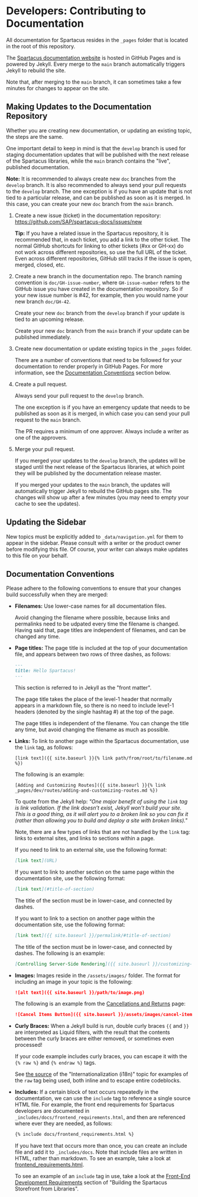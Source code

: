 # Developers: Contributing to Documentation

All documentation for Spartacus resides in the `_pages` folder that is located in the root of this repository.

The [Spartacus documentation website](https://sap.github.io/spartacus-docs/) is hosted in GitHub Pages and is powered by Jekyll. Every merge to the `main` branch automatically triggers Jekyll to rebuild the site.

Note that, after merging to the `main` branch, it can sometimes take a few minutes for changes to appear on the site.

## Making Updates to the Documentation Repository

Whether you are creating new documentation, or updating an existing topic, the steps are the same.

One important detail to keep in mind is that the `develop` branch is used for staging documentation updates that will be published with the next release of the Spartacus libraries, while the `main` branch contains the "live", published documentation.

**Note:** It is recommended to always create new `doc` branches from the `develop` branch. It is also recommended to always send your pull requests to the `develop` branch. The one exception is if you have an update that is not tied to a particular release, and can be published as soon as it is merged. In this case, you can create your new `doc` branch from the `main` branch.

1. Create a new issue (ticket) in the documentation repository: https://github.com/SAP/spartacus-docs/issues/new

   **Tip:** If you have a related issue in the Spartacus repository, it is recommended that, in each ticket, you add a link to the other ticket. The normal GitHub shortcuts for linking to other tickets (#xx or GH-xx) do not work across different repositories, so use the full URL of the ticket. Even across different repositories, GitHub still tracks if the issue is open, merged, closed, etc.

2. Create a new branch in the documentation repo. The branch naming convention is `doc/GH-issue-number`, where `GH-issue-number` refers to the GitHub issue you have created in the documentation repository. So if your new issue number is #42, for example, then you would name your new branch `doc/GH-42`.

    Create your new `doc` branch from the `develop` branch if your update is tied to an upcoming release.

    Create your new `doc` branch from the `main` branch if your update can be published immediately.
  
    

3. Create new documentation or update existing topics in the `_pages` folder.

   There are a number of conventions that need to be followed for your documentation to render properly in GitHub Pages. For more information, see the [Documentation Conventions](#documentation-conventions) section below.

4. Create a pull request.

   Always send your pull request to the `develop` branch.
  
   The one exception is if you have an emergency update that needs to be published as soon as it is merged, in which case you can send your pull request to the `main` branch.

   The PR requires a minimum of one approver. Always include a writer as one of the approvers.

5. Merge your pull request.

   If you merged your updates to the `develop` branch, the updates will be staged until the next release of the Spartacus libraries, at which point they will be published by the documentation release master.

   If you merged your updates to the `main` branch, the updates will automatically trigger Jekyll to rebuild the GitHub pages site. The changes will show up after a few minutes (you may need to empty your cache to see the updates).  

## Updating the Sidebar

New topics must be explicitly added to `_data/navigation.yml` for them to appear in the sidebar. Please consult with a writer or the product owner before modifying this file. Of course, your writer can always make updates to this file on your behalf.

## Documentation Conventions

Please adhere to the following conventions to ensure that your changes build successfully when they are merged:

- **Filenames:** Use lower-case names for all documentation files. 

    Avoid changing the filename where possible, because links and permalinks need to be udpated every time the filename is changed. Having said that, page titles are independent of filenames, and can be changed any time.

- **Page titles:** The page title is included at the top of your documentation file, and appears between two rows of three dashes, as follows:

    ```markdown
    ---
    title: Hello Spartacus!
    ---
    ```

    This section is referred to in Jekyll as the "front matter".
  
    The page title takes the place of the level-1 header that normally appears in a markdown file, so there is no need to include leve1-1 headers (denoted by the single hashtag #) at the top of the page.
  
    The page titles is independent of the filename. You can change the title any time, but avoid changing the filename as much as possible.

- **Links:** To link to another page within the Spartacus documentation, use the `link` tag, as follows:

    ```liquid
    [link text]({{ site.baseurl }}{% link path/from/root/to/filename.md %})
    ```

    The following is an example:

    ```liquid
    [Adding and Customizing Routes]({{ site.baseurl }}{% link _pages/dev/routes/adding-and-customizing-routes.md %})
    ```

    To quote from the Jekyll help: *"One major benefit of using the `link` tag is link validation. If the link doesn’t exist, Jekyll won’t build your site. This is a good thing, as it will alert you to a broken link so you can fix it (rather than allowing you to build and deploy a site with broken links)."*

    Note, there are a few types of links that are not handled by the `link` tag: links to external sites, and links to sections within a page.
  
    If you need to link to an external site, use the following format:

    ```markdown
    [link text](URL)
    ```

    If you want to link to another section on the same page within the documentation site, use the following format:

    ```markdown
    [link text](#title-of-section)
    ```

    The title of the section must be in lower-case, and connected by dashes.

    If you want to link to a section on another page within the documentation site, use the following format:

    ```markdown
    [link text]({{ site.baseurl }}/permalink/#title-of-section)
    ```

    The title of the section must be in lower-case, and connected by dashes. The following is an example:

    ```markdown
    [Controlling Server-Side Rendering]({{ site.baseurl }}/customizing-cms-components/#controlling-server-side-rendering-ssr)
    ``` 

- **Images:** Images reside in the `/assets/images/` folder. The format for including an image in your topic is the following:

    ```markdown
    ![alt text]({{ site.baseurl }}/path/to/image.png)
    ```

    The following is an example from the [Cancellations and Returns](https://sap.github.io/spartacus-docs/cancellations-and-returns/) page:

    ```markdown
    ![Cancel Items Button]({{ site.baseurl }}/assets/images/cancel-items-button.png)
    ```

- **Curly Braces:** When a Jekyll build is run, double curly braces `{{` and `}}` are interpreted as Liquid filters, with the result that the contents between the curly braces are either removed, or sometimes even processed!

    If your code example includes curly braces, you can escape it with the `{% raw %}` and `{% endraw %}` tags. 

    See [the source](https://raw.githubusercontent.com/SAP/spartacus-docs/main/_pages/dev/i18n.md?token=AKKGMXYMRJY6J7DB3QQ5J7K5CKPTW) of the "Internationalization (i18n)" topic for examples of the `raw` tag being used, both inline and to escape entire codeblocks.

- **Includes:** If a certain block of text occurs repeatedly in the documentation, we can use the `include` tag to reference a single source HTML file. For example, the front end requirements for Spartacus developers are documented in `_includes/docs/frontend_requirements.html`, and then are referenced where ever they are needed, as follows:

    ```markdown
    {% include docs/frontend_requirements.html %}
    ```

    If you have text that occurs more than once, you can create an include file and add it to `_includes/docs`. Note that include files are written in HTML, rather than markdown. To see an example, take a look at [frontend_requirements.html](https://github.com/SAP/spartacus-docs/blob/main/_includes/docs/frontend_requirements.html).
    
    To see an example of an `include` tag in use, take a look at the [Front-End Development Requirements](https://raw.githubusercontent.com/SAP/spartacus-docs/main/_pages/install/building-the-spartacus-storefront-from-libraries.md?token=AKKGMX26EXQQJVG7GGGHUNC5CKRI4) section of "Building the Spartacus Storefront from Libraries".
